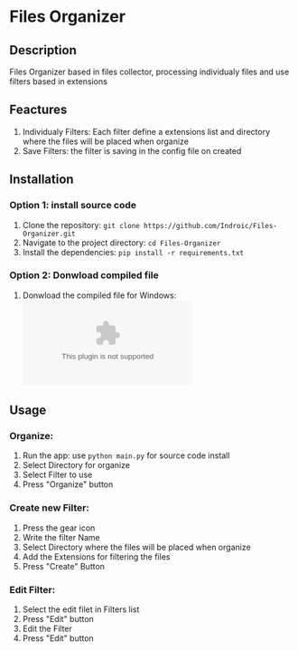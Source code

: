 # Files Organizer 

## Description

Files Organizer based in files collector, processing individualy files and use filters based in extensions

## Feactures

1. Individualy Filters: Each filter define a extensions list and directory where the files will be placed when organize
2. Save Filters: the filter is saving in the config file on created


## Installation

### Option 1: install source code

1. Clone the repository: `git clone https://github.com/Indroic/Files-Organizer.git`
2. Navigate to the project directory: `cd Files-Organizer`
3. Install the dependencies: `pip install -r requirements.txt`

### Option 2: Donwload compiled file

1. Donwload the compiled file for Windows: ![Download Windows x64](compile/File_Organizer_x64.exe)

## Usage
### Organize:
1. Run the app: use `python main.py` for source code install
2. Select Directory for organize
3. Select Filter to use
4. Press "Organize" button

### Create new Filter:
1. Press the gear icon 
2. Write the filter Name
3. Select Directory where the files will be placed when organize
4. Add the Extensions for filtering the files
5. Press "Create" Button

### Edit Filter:
1. Select the edit filet in Filters list
2. Press "Edit" button
3. Edit the Filter
4. Press "Edit" button
